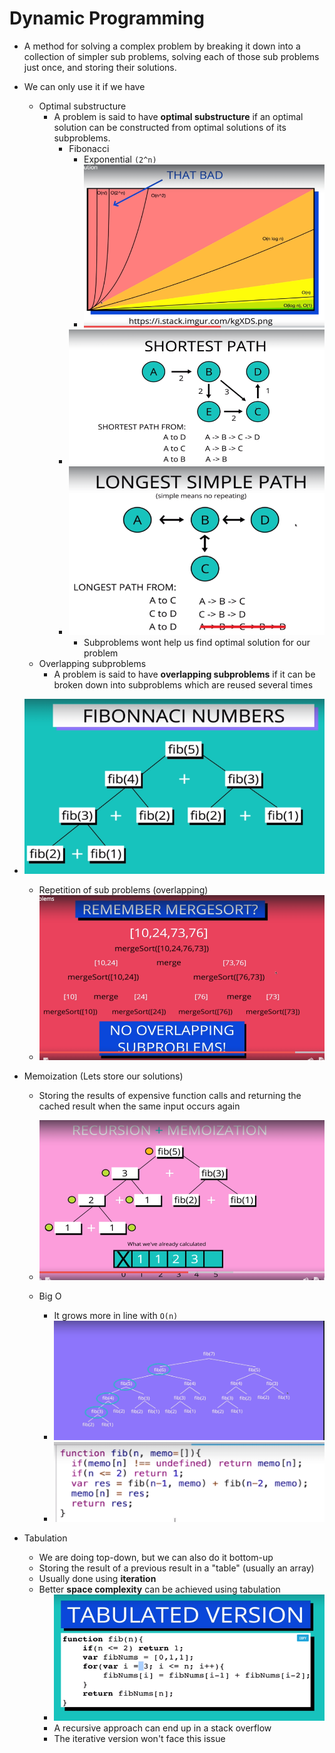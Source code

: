 # Dynamic Programming

* A method for solving a complex problem by breaking it down into a collection of simpler sub problems, solving each of those sub problems just once, and storing their solutions.

* We can only use it if we have
    * Optimal substructure 
        * A problem is said to have **optimal substructure** if an optimal solution can be constructed from optimal solutions of its subproblems.
            * Fibonacci 
                * Exponential `(2^n)`
                * ![bigo](./bigo.PNG)
            * ![subproblems](./subproblems.PNG)
            * ![longest_path](./longest_path.PNG)
                * Subproblems wont help us find optimal solution for our problem
    * Overlapping subproblems
        * A problem is said to have **overlapping subproblems** if it can be broken down into subproblems which are reused several times

* ![fib](./fib.PNG)
    * Repetition of sub problems (overlapping)
    * ![overlapping](./overlapping.PNG)

* Memoization (Lets store our solutions)
    * Storing the results of expensive function calls and returning the cached result when the same input occurs again
    * ![memoization](./memoization.PNG)

    * Big O
        * It grows more in line with `O(n)`
        * ![bigo_memoization](./bigo_memoization.PNG)
        * ![memoized_code](./memoized_code.PNG)

* Tabulation
    * We are doing top-down, but we can also do it bottom-up
    * Storing the result of a previous result in a "table" (usually an array)
    * Usually done using **iteration**
    * Better **space complexity** can be achieved using tabulation
        * ![tabulated](./tabulated.PNG)
        * A recursive approach can end up in a stack overflow 
        * The iterative version won't face this issue